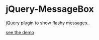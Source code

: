 jQuery-MessageBox
================

jQuery plugin to show flashy messages..

[see the demo](http://osobrevilla.github.io/message-yellowbox/)
